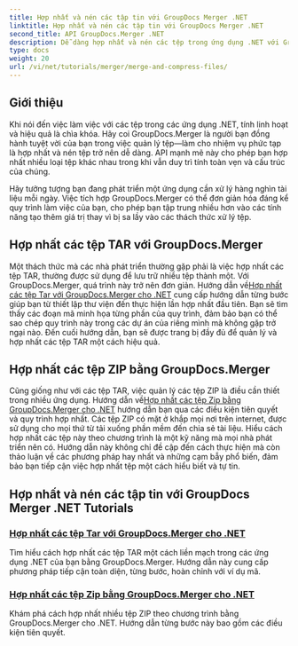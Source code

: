 ```yaml
---
title: Hợp nhất và nén các tập tin với GroupDocs Merger .NET
linktitle: Hợp nhất và nén các tập tin với GroupDocs Merger .NET
second_title: API GroupDocs.Merger .NET
description: Dễ dàng hợp nhất và nén các tệp trong ứng dụng .NET với GroupDocs.Merger. Khám phá hướng dẫn từng bước để hợp nhất các tệp TAR và ZIP.
type: docs
weight: 20
url: /vi/net/tutorials/merger/merge-and-compress-files/
---
```

## Giới thiệu

Khi nói đến việc làm việc với các tệp trong các ứng dụng .NET, tính linh hoạt và hiệu quả là chìa khóa. Hãy coi GroupDocs.Merger là người bạn đồng hành tuyệt vời của bạn trong việc quản lý tệp—làm cho nhiệm vụ phức tạp là hợp nhất và nén tệp trở nên dễ dàng. API mạnh mẽ này cho phép bạn hợp nhất nhiều loại tệp khác nhau trong khi vẫn duy trì tính toàn vẹn và cấu trúc của chúng.

Hãy tưởng tượng bạn đang phát triển một ứng dụng cần xử lý hàng nghìn tài liệu mỗi ngày. Việc tích hợp GroupDocs.Merger có thể đơn giản hóa đáng kể quy trình làm việc của bạn, cho phép bạn tập trung nhiều hơn vào các tính năng tạo thêm giá trị thay vì bị sa lầy vào các thách thức xử lý tệp.

## Hợp nhất các tệp TAR với GroupDocs.Merger

 Một thách thức mà các nhà phát triển thường gặp phải là việc hợp nhất các tệp TAR, thường được sử dụng để lưu trữ nhiều tệp thành một. Với GroupDocs.Merger, quá trình này trở nên đơn giản. Hướng dẫn về[Hợp nhất các tệp Tar với GroupDocs.Merger cho .NET](./merge-tar-files/) cung cấp hướng dẫn từng bước giúp bạn từ thiết lập thư viện đến thực hiện lần hợp nhất đầu tiên. Bạn sẽ tìm thấy các đoạn mã minh họa từng phần của quy trình, đảm bảo bạn có thể sao chép quy trình này trong các dự án của riêng mình mà không gặp trở ngại nào. Đến cuối hướng dẫn, bạn sẽ được trang bị đầy đủ để quản lý và hợp nhất các tệp TAR một cách hiệu quả.

## Hợp nhất các tệp ZIP bằng GroupDocs.Merger

Cũng giống như với các tệp TAR, việc quản lý các tệp ZIP là điều cần thiết trong nhiều ứng dụng. Hướng dẫn về[Hợp nhất các tệp Zip bằng GroupDocs.Merger cho .NET](./merge-zip-files/) hướng dẫn bạn qua các điều kiện tiên quyết và quy trình hợp nhất. Các tệp ZIP có mặt ở khắp mọi nơi trên internet, được sử dụng cho mọi thứ từ tải xuống phần mềm đến chia sẻ tài liệu. Hiểu cách hợp nhất các tệp này theo chương trình là một kỹ năng mà mọi nhà phát triển nên có. Hướng dẫn này không chỉ đề cập đến cách thực hiện mà còn thảo luận về các phương pháp hay nhất và những cạm bẫy phổ biến, đảm bảo bạn tiếp cận việc hợp nhất tệp một cách hiểu biết và tự tin.

## Hợp nhất và nén các tập tin với GroupDocs Merger .NET Tutorials
### [Hợp nhất các tệp Tar với GroupDocs.Merger cho .NET](./merge-tar-files/)
Tìm hiểu cách hợp nhất các tệp TAR một cách liền mạch trong các ứng dụng .NET của bạn bằng GroupDocs.Merger. Hướng dẫn này cung cấp phương pháp tiếp cận toàn diện, từng bước, hoàn chỉnh với ví dụ mã.
### [Hợp nhất các tệp Zip bằng GroupDocs.Merger cho .NET](./merge-zip-files/)
Khám phá cách hợp nhất nhiều tệp ZIP theo chương trình bằng GroupDocs.Merger cho .NET. Hướng dẫn từng bước này bao gồm các điều kiện tiên quyết.